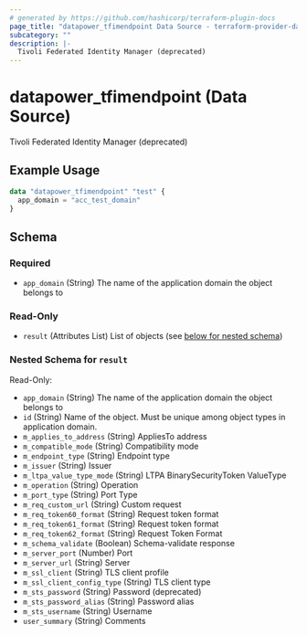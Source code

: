 ```yaml
---
# generated by https://github.com/hashicorp/terraform-plugin-docs
page_title: "datapower_tfimendpoint Data Source - terraform-provider-datapower"
subcategory: ""
description: |-
  Tivoli Federated Identity Manager (deprecated)
---
```


# datapower_tfimendpoint (Data Source)

Tivoli Federated Identity Manager (deprecated)

## Example Usage

```terraform
data "datapower_tfimendpoint" "test" {
  app_domain = "acc_test_domain"
}
```

<!-- schema generated by tfplugindocs -->
## Schema

### Required

- `app_domain` (String) The name of the application domain the object belongs to

### Read-Only

- `result` (Attributes List) List of objects (see [below for nested schema](#nestedatt--result))

<a id="nestedatt--result"></a>
### Nested Schema for `result`

Read-Only:

- `app_domain` (String) The name of the application domain the object belongs to
- `id` (String) Name of the object. Must be unique among object types in application domain.
- `m_applies_to_address` (String) AppliesTo address
- `m_compatible_mode` (String) Compatibility mode
- `m_endpoint_type` (String) Endpoint type
- `m_issuer` (String) Issuer
- `m_ltpa_value_type_mode` (String) LTPA BinarySecurityToken ValueType
- `m_operation` (String) Operation
- `m_port_type` (String) Port Type
- `m_req_custom_url` (String) Custom request
- `m_req_token60_format` (String) Request token format
- `m_req_token61_format` (String) Request token format
- `m_req_token62_format` (String) Request Token Format
- `m_schema_validate` (Boolean) Schema-validate response
- `m_server_port` (Number) Port
- `m_server_url` (String) Server
- `m_ssl_client` (String) TLS client profile
- `m_ssl_client_config_type` (String) TLS client type
- `m_sts_password` (String) Password (deprecated)
- `m_sts_password_alias` (String) Password alias
- `m_sts_username` (String) Username
- `user_summary` (String) Comments
